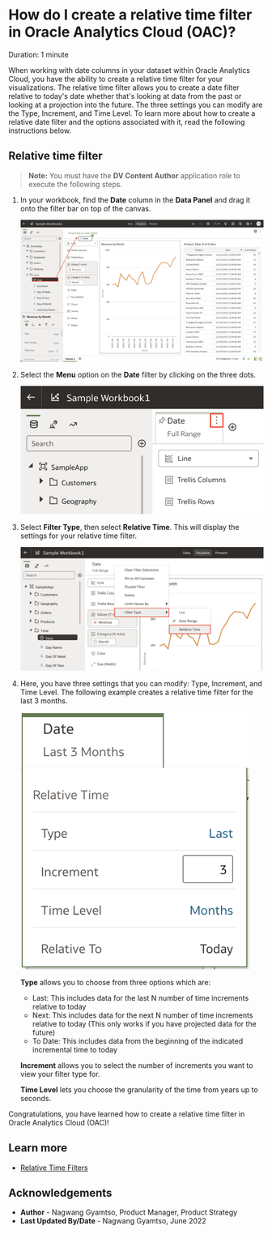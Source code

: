 # How do I create a relative time filter in Oracle Analytics Cloud (OAC)?

Duration: 1 minute

When working with date columns in your dataset within Oracle Analytics Cloud, you have the ability to create a relative time filter for your visualizations. The relative time filter allows you to create a date filter relative to today's date whether that's looking at data from the past or looking at a projection into the future. The three settings you can modify are the Type, Increment, and Time Level. To learn more about how to create a relative date filter and the options associated with it, read the following instructions below.

## Relative time filter
>**Note:** You must have the **DV Content Author** application role to execute the following steps.

1. In your workbook, find the **Date** column in the **Data Panel** and drag it onto the filter bar on top of the canvas.

    ![Drop date](images/drop-date.png)

2. Select the **Menu** option on the **Date** filter by clicking on the three dots.

    ![Menu option](images/date-menu.png)

3. Select **Filter Type**, then select **Relative Time**. This will display the settings for your relative time filter.

    ![Reltaive time](images/relative-time.png)

4. Here, you have three settings that you can modify: Type, Increment, and Time Level. The following example creates a relative time filter for the last 3 months.

    ![Options](images/options.png)

    **Type** allows you to choose from three options which are:
    * Last: This includes data for the last N number of time increments relative to today
    * Next: This includes data for the next N number of time increments relative to today (This only works if you have projected data for the future)
    * To Date: This includes data from the beginning of the indicated incremental time to today

    **Increment** allows you to select the number of increments you want to view your filter type for.

    **Time Level** lets you choose the granularity of the time from years up to seconds.

Congratulations, you have learned how to create a relative time filter in Oracle Analytics Cloud (OAC)!

## Learn more

* [Relative Time Filters](https://www.wegobeyond.co.uk/oracle-analytics-cloud-105-2-new-feature-focus-relative-time-filters/)

## Acknowledgements
* **Author** - Nagwang Gyamtso, Product Manager, Product Strategy
* **Last Updated By/Date** - Nagwang Gyamtso,  June 2022
